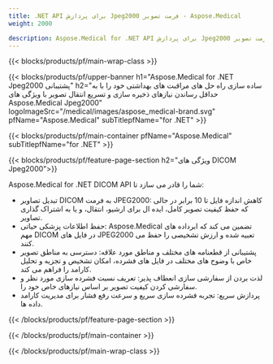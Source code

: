 ```yaml
---
title: .NET API برای پردازش Jpeg2000 فرمت تصویر - Aspose.Medical
weight: 2000

description: Aspose.Medical for .NET API برای پردازش Jpeg2000 فرمت تصویر
---
```


{{< blocks/products/pf/main-wrap-class >}}

{{< blocks/products/pf/upper-banner h1="Aspose.Medical for .NET Jpeg2000 پشتیبانی" h2="ساده سازی راه حل های مراقبت های بهداشتی خود را با به حداقل رساندن نیازهای ذخیره سازی و تسریع انتقال تصویر با ویژگی های Aspose.Medical Jpeg2000" logoImageSrc="/medical/images/aspose_medical-brand.svg" pfName="Aspose.Medical" subTitlepfName="for .NET" >}}

{{< blocks/products/pf/main-container pfName="Aspose.Medical" subTitlepfName="for .NET" >}}

{{< blocks/products/pf/feature-page-section h2="ویژگی های DICOM Jpeg2000">}}

<p>Aspose.Medical for .NET DICOM API شما را قادر می سازد تا:</p>

<ul>
<li>تبدیل تصاویر DICOM به فرمت JPEG2000: کاهش اندازه فایل تا 10 برابر در حالی که حفظ کیفیت تصویر کامل، ایده ال برای ارشیو، انتقال، و یا به اشتراک گذاری تصاویر.</li>
<li>حفظ اطلاعات پزشکی حیاتی: Aspose.Medical تضمین می کند که ابرداده های مهم DICOM در فایل های JPEG2000 تعبیه شده و ارزش تشخیصی را حفظ می کنند.</li>
<li>پشتیبانی از قطعنامه های مختلف و مناطق مورد علاقه: دسترسی به مناطق تصویر خاص با وضوح های مختلف در فایل های فشرده، امکان تشخیص و تجزیه و تحلیل کارامد را فراهم می کند.</li>
<li>لذت بردن از سفارشی سازی انعطاف پذیر: تعریف نسبت فشرده سازی مورد نظر و سفارشی کردن کیفیت تصویر بر اساس نیازهای خاص خود را.</li>
<li>پردازش سریع: تجربه فشرده سازی سریع و سرعت رفع فشار برای مدیریت کارامد داده ها.</li>
</ul>

{{< /blocks/products/pf/feature-page-section >}}

{{< /blocks/products/pf/main-container >}}

{{< /blocks/products/pf/main-wrap-class >}}